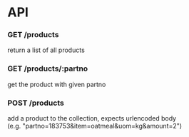 # API
### GET /products
return a list of all products

### GET /products/:partno
get the product with given partno

### POST /products
add a product to the collection, expects urlencoded body \
(e.g. "partno=183753&item=oatmeal&uom=kg&amount=2")
